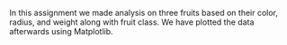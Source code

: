 In this assignment we made analysis on three fruits based on their color, radius, and weight along with fruit class. We have plotted the data afterwards using Matplotlib.
